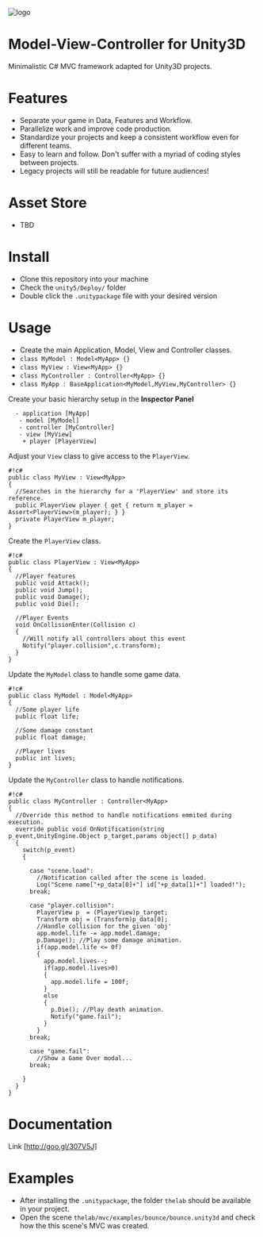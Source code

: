![logo](http://thelaborat.org/unity/mvc/img/header-128.png)
# Model-View-Controller for Unity3D
  
Minimalistic C# MVC framework adapted for Unity3D projects.

# Features

* Separate your game in Data, Features and Workflow.
* Parallelize work and improve code production.
* Standardize your projects and keep a consistent workflow even for different teams.
* Easy to learn and follow. Don't suffer with a myriad of coding styles between projects. 
* Legacy projects will still be readable for future audiences!  

# Asset Store

* TBD

# Install  
  
* Clone this repository into your machine
* Check the `unity5/Deploy/` folder
* Double click the `.unitypackage` file with your desired version

# Usage

* Create the main Application, Model, View and Controller classes.
 * `class MyModel : Model<MyApp> {}`
 * `class MyView : View<MyApp> {}`
 * `class MyController : Controller<MyApp> {}`
 * `class MyApp : BaseApplication<MyModel,MyView,MyController> {}`


Create your basic hierarchy setup in the **Inspector Panel**  

```
  - application [MyApp]
   - model [MyModel]
   - controller [MyController]
   - view [MyView]
    + player [PlayerView]
```

Adjust your `View` class to give access to the `PlayerView`.  

```
#!c#
public class MyView : View<MyApp>
{
  //Searches in the hierarchy for a 'PlayerView' and store its reference.
  public PlayerView player { get { return m_player = Assert<PlayerView>(m_player); } }
  private PlayerView m_player;
}
```

Create the `PlayerView` class.

```
#!c#
public class PlayerView : View<MyApp>
{
  //Player features
  public void Attack();
  public void Jump();
  public void Damage();
  public void Die();

  //Player Events
  void OnCollisionEnter(Collision c)
  {
    //Will notify all controllers about this event
    Notify("player.collision",c.transform);
  } 
}
```

Update the `MyModel` class to handle some game data.

```
#!c#
public class MyModel : Model<MyApp>
{
  //Some player life
  public float life;

  //Some damage constant
  public float damage;

  //Player lives
  public int lives;
}

```


Update the `MyController` class to handle notifications.

```
#!c#
public class MyController : Controller<MyApp>
{
  //Override this method to handle notifications emmited during execution.
  override public void OnNotification(string p_event,UnityEngine.Object p_target,params object[] p_data)
  {
    switch(p_event)
    {

      case "scene.load":
        //Notification called after the scene is loaded.
        Log("Scene name["+p_data[0]+"] id["+p_data[1]+"] loaded!");
      break;

      case "player.collision":
        PlayerView p  = (PlayerView)p_target;
        Transform obj = (Transform)p_data[0];
        //Handle collision for the given 'obj'
        app.model.life -= app.model.damage;
        p.Damage(); //Play some damage animation.
        if(app.model.life <= 0f)
        {
          app.model.lives--;
          if(app.model.lives>0)
          {
            app.model.life = 100f;           
          }
          else
          {
            p.Die(); //Play death animation.
            Notify("game.fail");
          }  
        }
      break;

      case "game.fail":
        //Show a Game Over modal...
      break;
 
    }
  }
}
```

# Documentation  

Link [http://goo.gl/307V5J]


# Examples  

* After installing the `.unitypackage`, the folder `thelab` should be available in your project.  
* Open the scene `thelab/mvc/examples/bounce/bounce.unity3d` and check how the this scene's MVC was created.